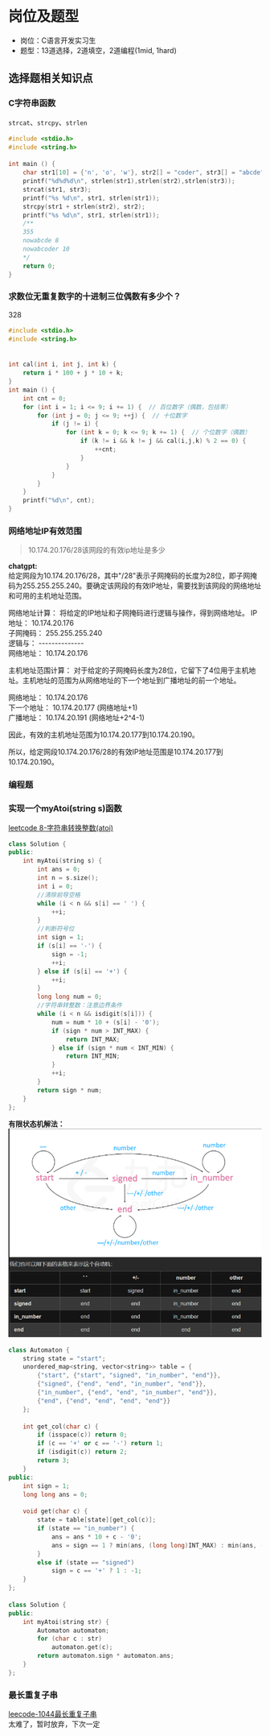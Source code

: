 # 岗位及题型
-   岗位：C语言开发实习生
-   题型：13道选择，2道填空，2道编程(1mid, 1hard)

## 选择题相关知识点

### C字符串函数

`strcat`、`strcpy`、`strlen`
```c
#include <stdio.h>
#include <string.h>

int main () {
    char str1[10] = {'n', 'o', 'w'}, str2[] = "coder", str3[] = "abcde";
    printf("%d%d%d\n", strlen(str1),strlen(str2),strlen(str3));
    strcat(str1, str3);
    printf("%s %d\n", str1, strlen(str1));
    strcpy(str1 + strlen(str2), str2);
    printf("%s %d\n", str1, strlen(str1));
    /**
    355
    nowabcde 8
    nowabcoder 10
    */
    return 0;
}
```

### 求数位无重复数字的十进制三位偶数有多少个？
328
```c
#include <stdio.h>
#include <string.h>


int cal(int i, int j, int k) {
    return i * 100 + j * 10 + k;
}
int main () {
    int cnt = 0;
    for (int i = 1; i <= 9; i += 1) {  // 百位数字（偶数，包括零）
        for (int j = 0; j <= 9; ++j) {  // 十位数字
            if (j != i) {
                for (int k = 0; k <= 9; k += 1) {  // 个位数字（偶数）
                    if (k != i && k != j && cal(i,j,k) % 2 == 0) {
                        ++cnt;
                    }
                }
            }
        }
    }
    printf("%d\n", cnt);
}
```

### 网络地址IP有效范围

>10.174.20.176/28该网段的有效ip地址是多少

**chatgpt:**<br>
给定网段为10.174.20.176/28，其中"/28"表示子网掩码的长度为28位，即子网掩码为255.255.255.240。要确定该网段的有效IP地址，需要找到该网段的网络地址和可用的主机地址范围。

网络地址计算：
将给定的IP地址和子网掩码进行逻辑与操作，得到网络地址。
IP地址：   10.174.20.176<br>
子网掩码： 255.255.255.240<br>
逻辑与：   --------------<br>
网络地址： 10.174.20.176<br>

主机地址范围计算：
对于给定的子网掩码长度为28位，它留下了4位用于主机地址。主机地址的范围为从网络地址的下一个地址到广播地址的前一个地址。

网络地址：  10.174.20.176<br>
下一个地址： 10.174.20.177 (网络地址+1)<br>
广播地址：  10.174.20.191 (网络地址+2^4-1)<br>

因此，有效的主机地址范围为10.174.20.177到10.174.20.190。

所以，给定网段10.174.20.176/28的有效IP地址范围是10.174.20.177到10.174.20.190。

### 编程题

### 实现一个myAtoi(string s)函数
[leetcode 8-字符串转换整数(atoi)](https://leetcode.cn/problems/string-to-integer-atoi/)

```cpp
class Solution {
public:
    int myAtoi(string s) {
        int ans = 0;
        int n = s.size();
        int i = 0;
        //清除前导空格
        while (i < n && s[i] == ' ') {
            ++i;
        }
        //判断符号位
        int sign = 1;
        if (s[i] == '-') {
            sign = -1;
            ++i;
        } else if (s[i] == '+') {
            ++i;
        }
        long long num = 0;
        //字符串转整数：注意边界条件
        while (i < n && isdigit(s[i])) {
            num = num * 10 + (s[i] - '0');
            if (sign * num > INT_MAX) {
                return INT_MAX;
            } else if (sign * num < INT_MIN) {
                return INT_MIN;
            }
            ++i;
        }
        return sign * num;
    }
};

```
**有限状态机解法：**
![](./image/状态机.png)
```cpp
class Automaton {
    string state = "start";
    unordered_map<string, vector<string>> table = {
        {"start", {"start", "signed", "in_number", "end"}},
        {"signed", {"end", "end", "in_number", "end"}},
        {"in_number", {"end", "end", "in_number", "end"}},
        {"end", {"end", "end", "end", "end"}}
    };

    int get_col(char c) {
        if (isspace(c)) return 0;
        if (c == '+' or c == '-') return 1;
        if (isdigit(c)) return 2;
        return 3;
    }
public:
    int sign = 1;
    long long ans = 0;

    void get(char c) {
        state = table[state][get_col(c)];
        if (state == "in_number") {
            ans = ans * 10 + c - '0';
            ans = sign == 1 ? min(ans, (long long)INT_MAX) : min(ans, -(long long)INT_MIN);
        }
        else if (state == "signed")
            sign = c == '+' ? 1 : -1;
    }
};

class Solution {
public:
    int myAtoi(string str) {
        Automaton automaton;
        for (char c : str)
            automaton.get(c);
        return automaton.sign * automaton.ans;
    }
};

```

### 最长重复子串
[leecode-1044最长重复子串](https://leetcode.cn/problems/longest-duplicate-substring/)<br>
太难了，暂时放弃，下次一定